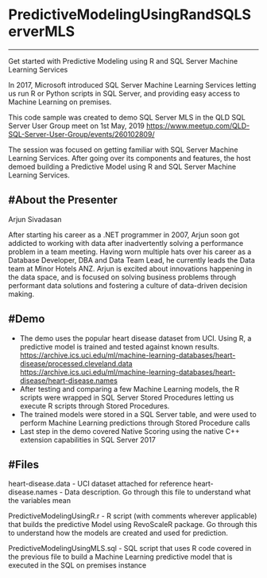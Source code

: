 # PredictiveModelingUsingRandSQLServerMLS
-----------------------------------------
Get started with Predictive Modeling using R and SQL Server Machine Learning Services

In 2017, Microsoft introduced SQL Server Machine Learning Services letting us run R or Python scripts in SQL Server, and providing easy access to Machine Learning on premises. 

This code sample was created to demo SQL Server MLS in the QLD SQL Server User Group meet on 1st May, 2019
https://www.meetup.com/QLD-SQL-Server-User-Group/events/260102809/

The session was focused on getting familiar with SQL Server Machine Learning Services. After going over its components and features, the host demoed building a Predictive Model using R and SQL Server Machine Learning Services.

#About the Presenter
--------------------
Arjun Sivadasan

After starting his career as a .NET programmer in 2007, Arjun soon got addicted to working with data after inadvertently solving a performance problem in a team meeting. Having worn multiple hats over his career as a Database Developer, DBA and Data Team Lead, he currently leads the Data team at Minor Hotels ANZ.
Arjun is excited about innovations happening in the data space, and is focused on solving business problems through performant data solutions and fostering a culture of data-driven decision making.

#Demo
-----
* The demo uses the popular heart disease dataset from UCI. Using R, a predictive model is trained and tested against known results.
https://archive.ics.uci.edu/ml/machine-learning-databases/heart-disease/processed.cleveland.data
https://archive.ics.uci.edu/ml/machine-learning-databases/heart-disease/heart-disease.names
* After testing and comparing a few Machine Learning models, the R scripts were wrapped in SQL Server Stored Procedures letting us execute R scripts through Stored Procedures. 
* The trained models were stored in a SQL Server table, and were used to perform Machine Learning predictions through Stored Procedure calls
* Last step in the demo covered Native Scoring using the native C++ extension capabilities in SQL Server 2017

#Files
------
heart-disease.data - UCI dataset attached for reference
heart-disease.names - Data description. Go through this file to understand what the variables mean

PredictiveModelingUsingR.r - R script (with comments wherever applicable) that builds the predictive Model using RevoScaleR package. Go through this to understand how the models are created and used for prediction. 

PredictiveModelingUsingMLS.sql - SQL script that uses R code covered in the previous file to build a Machine Learning predictive model that is executed in the SQL on premises instance
